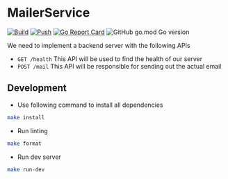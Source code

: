 # MailerService

[![Build](https://github.com/unofficialopensource-knit/MailerService/actions/workflows/ci.yml/badge.svg)](https://github.com/unofficialopensource-knit/MailerService/actions/workflows/ci.yml)
[![Push](https://github.com/unofficialopensource-knit/MailerService/actions/workflows/cd.yml/badge.svg)](https://github.com/unofficialopensource-knit/MailerService/actions/workflows/cd.yml)
[![Go Report Card](https://goreportcard.com/badge/github.com/unofficialopensource-knit/MailerService)](https://goreportcard.com/report/github.com/unofficialopensource-knit/MailerService)
![GitHub go.mod Go version](https://img.shields.io/github/go-mod/go-version/unofficialopensource-knit/MailerService)

We need to implement a backend server with the following APIs
* `GET /health` This API will be used to find the health of our server
* `POST /mail` This API will be responsible for sending out the actual email

## Development
* Use following command to install all dependencies
```bash
make install
```
* Run linting
```bash
make format
```
* Run dev server
```bash
make run-dev
```
